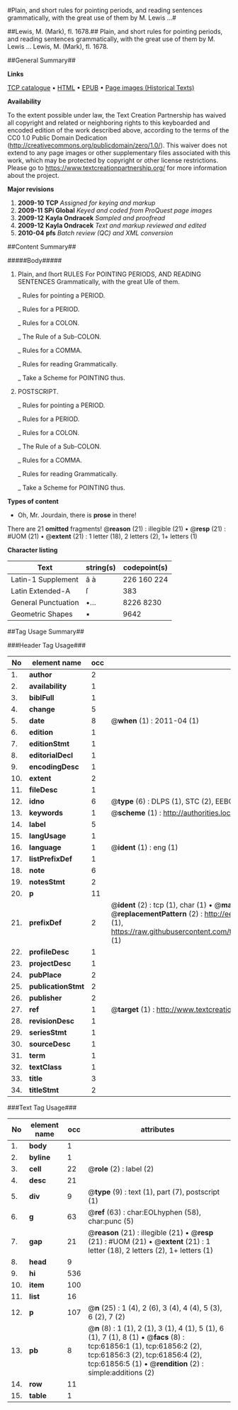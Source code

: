 #Plain, and short rules for pointing periods, and reading sentences grammatically, with the great use of them by M. Lewis ...#

##Lewis, M. (Mark), fl. 1678.##
Plain, and short rules for pointing periods, and reading sentences grammatically, with the great use of them by M. Lewis ...
Lewis, M. (Mark), fl. 1678.

##General Summary##

**Links**

[TCP catalogue](http://www.ota.ox.ac.uk/tcp/)  • 
[HTML](http://tei.it.ox.ac.uk/tcp/Texts-HTML/free/A48/A48292.html)  • 
[EPUB](http://tei.it.ox.ac.uk/tcp/Texts-EPUB/free/A48/A48292.epub) • 
[Page images (Historical Texts)](https://historicaltexts.jisc.ac.uk/eebo-12426102e)

**Availability**

To the extent possible under law, the Text Creation Partnership has waived all copyright and related or neighboring rights to this keyboarded and encoded edition of the work described above, according to the terms of the CC0 1.0 Public Domain Dedication (http://creativecommons.org/publicdomain/zero/1.0/). This waiver does not extend to any page images or other supplementary files associated with this work, which may be protected by copyright or other license restrictions. Please go to https://www.textcreationpartnership.org/ for more information about the project.

**Major revisions**

1. __2009-10__ __TCP__ *Assigned for keying and markup*
1. __2009-11__ __SPi Global__ *Keyed and coded from ProQuest page images*
1. __2009-12__ __Kayla Ondracek__ *Sampled and proofread*
1. __2009-12__ __Kayla Ondracek__ *Text and markup reviewed and edited*
1. __2010-04__ __pfs__ *Batch review (QC) and XML conversion*

##Content Summary##

#####Body#####

1. Plain, and ſhort RULES For POINTING PERIODS, AND READING SENTENCES Grammatically, with the great Uſe of them.

    _ Rules for pointing a PERIOD.

    _ Rules for a PERIOD.

    _ Rules for a COLON.

    _ The Rule of a Sub-COLON.

    _ Rules for a COMMA.

    _ Rules for reading Grammatically.

    _ Take a Scheme for POINTING thus.

1. POSTSCRIPT.

    _ Rules for pointing a PERIOD.

    _ Rules for a PERIOD.

    _ Rules for a COLON.

    _ The Rule of a Sub-COLON.

    _ Rules for a COMMA.

    _ Rules for reading Grammatically.

    _ Take a Scheme for POINTING thus.

**Types of content**

  * Oh, Mr. Jourdain, there is **prose** in there!

There are 21 **omitted** fragments! 
 @__reason__ (21) : illegible (21)  •  @__resp__ (21) : #UOM (21)  •  @__extent__ (21) : 1 letter (18), 2 letters (2), 1+ letters (1)

**Character listing**


|Text|string(s)|codepoint(s)|
|---|---|---|
|Latin-1 Supplement|â à|226 160 224|
|Latin Extended-A|ſ|383|
|General Punctuation|•…|8226 8230|
|Geometric Shapes|▪|9642|

##Tag Usage Summary##

###Header Tag Usage###

|No|element name|occ|attributes|
|---|---|---|---|
|1.|__author__|2||
|2.|__availability__|1||
|3.|__biblFull__|1||
|4.|__change__|5||
|5.|__date__|8| @__when__ (1) : 2011-04 (1)|
|6.|__edition__|1||
|7.|__editionStmt__|1||
|8.|__editorialDecl__|1||
|9.|__encodingDesc__|1||
|10.|__extent__|2||
|11.|__fileDesc__|1||
|12.|__idno__|6| @__type__ (6) : DLPS (1), STC (2), EEBO-CITATION (1), OCLC (1), VID (1)|
|13.|__keywords__|1| @__scheme__ (1) : http://authorities.loc.gov/ (1)|
|14.|__label__|5||
|15.|__langUsage__|1||
|16.|__language__|1| @__ident__ (1) : eng (1)|
|17.|__listPrefixDef__|1||
|18.|__note__|6||
|19.|__notesStmt__|2||
|20.|__p__|11||
|21.|__prefixDef__|2| @__ident__ (2) : tcp (1), char (1)  •  @__matchPattern__ (2) : ([0-9\-]+):([0-9IVX]+) (1), (.+) (1)  •  @__replacementPattern__ (2) : http://eebo.chadwyck.com/downloadtiff?vid=$1&page=$2 (1), https://raw.githubusercontent.com/textcreationpartnership/Texts/master/tcpchars.xml#$1 (1)|
|22.|__profileDesc__|1||
|23.|__projectDesc__|1||
|24.|__pubPlace__|2||
|25.|__publicationStmt__|2||
|26.|__publisher__|2||
|27.|__ref__|1| @__target__ (1) : http://www.textcreationpartnership.org/docs/. (1)|
|28.|__revisionDesc__|1||
|29.|__seriesStmt__|1||
|30.|__sourceDesc__|1||
|31.|__term__|1||
|32.|__textClass__|1||
|33.|__title__|3||
|34.|__titleStmt__|2||


###Text Tag Usage###

|No|element name|occ|attributes|
|---|---|---|---|
|1.|__body__|1||
|2.|__byline__|1||
|3.|__cell__|22| @__role__ (2) : label (2)|
|4.|__desc__|21||
|5.|__div__|9| @__type__ (9) : text (1), part (7), postscript (1)|
|6.|__g__|63| @__ref__ (63) : char:EOLhyphen (58), char:punc (5)|
|7.|__gap__|21| @__reason__ (21) : illegible (21)  •  @__resp__ (21) : #UOM (21)  •  @__extent__ (21) : 1 letter (18), 2 letters (2), 1+ letters (1)|
|8.|__head__|9||
|9.|__hi__|536||
|10.|__item__|100||
|11.|__list__|16||
|12.|__p__|107| @__n__ (25) : 1 (4), 2 (6), 3 (4), 4 (4), 5 (3), 6 (2), 7 (2)|
|13.|__pb__|8| @__n__ (8) : 1 (1), 2 (1), 3 (1), 4 (1), 5 (1), 6 (1), 7 (1), 8 (1)  •  @__facs__ (8) : tcp:61856:1 (1), tcp:61856:2 (2), tcp:61856:3 (2), tcp:61856:4 (2), tcp:61856:5 (1)  •  @__rendition__ (2) : simple:additions (2)|
|14.|__row__|11||
|15.|__table__|1||
